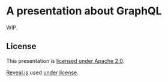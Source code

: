 # A presentation about GraphQL

WIP.

## License

This presentation is [licensed under Apache 2.0](LICENSE).

[Reveal.js](https://github.com/hakimel/reveal.js) used [under license](LICENSE.revealjs).
